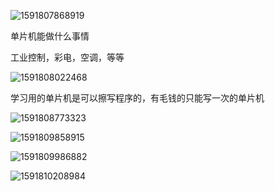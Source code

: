 ![1591807868919](../../img/1591807868919.png)

单片机能做什么事情

工业控制，彩电，空调，等等

![1591808022468](../../img/1591808022468.png)

学习用的单片机是可以擦写程序的，有毛钱的只能写一次的单片机

![1591808773323](../../img/1591808773323.png)



![1591809858915](../../img/1591809858915.png)

![1591809986882](../../img/1591809986882.png)

![1591810208984](../../img/1591810208984.png)

